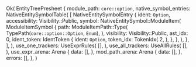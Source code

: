 Ok(
    EntityTreePresheet {
        module_path: `core::option`,
        native_symbol_entries: NativeEntitySymbolTable(
            [
                NativeEntitySymbolEntry {
                    ident: `Option`,
                    accessibility: Visibility::Public,
                    symbol: NativeEntitySymbol::ModuleItem(
                        ModuleItemSymbol {
                            path: ModuleItemPath::Type(
                                TypePath(`core::option::Option`, `Enum`),
                            ),
                            visibility: Visibility::Public,
                            ast_idx: 0,
                            ident_token: IdentToken {
                                ident: `Option`,
                                token_idx: TokenIdx(
                                    2,
                                ),
                            },
                        },
                    ),
                },
            ],
        ),
        use_one_trackers: UseExprRules(
            [],
        ),
        use_all_trackers: UseAllRules(
            [],
        ),
        use_expr_arena: Arena {
            data: [],
        },
        mod_path_arena: Arena {
            data: [],
        },
        errors: [],
    },
)